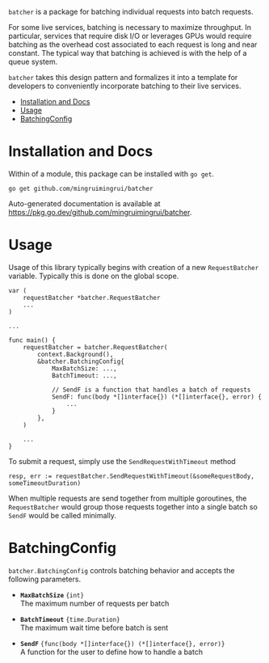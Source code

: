 `batcher` is a package for batching individual requests into batch
requests.

For some live services, batching is necessary to maximize throughput.
In particular, services that require disk I/O or leverages GPUs would
require batching as the overhead cost associated to each request is long and
near constant.
The typical way that batching is achieved is with the help of a queue system.

`batcher` takes this design pattern and formalizes it into a template for
developers to conveniently incorporate batching to their live services.

- [Installation and Docs](#installation-and-docs)
- [Usage](#usage)
- [BatchingConfig](#batchingconfig)


# Installation and Docs

Within of a module, this package can be installed with `go get`.

```
go get github.com/mingruimingrui/batcher
```

Auto-generated documentation is available at
https://pkg.go.dev/github.com/mingruimingrui/batcher.


# Usage

Usage of this library typically begins with creation of a new `RequestBatcher`
variable.
Typically this is done on the global scope.

```golang
var (
    requestBatcher *batcher.RequestBatcher
    ...
)

...

func main() {
    requestBatcher = batcher.RequestBatcher(
        context.Background(),
        &batcher.BatchingConfig{
            MaxBatchSize: ...,
            BatchTimeout: ...,

            // SendF is a function that handles a batch of requests
            SendF: func(body *[]interface{}) (*[]interface{}, error) {
                ...
            }
        },
    )

    ...
}
```

To submit a request, simply use the `SendRequestWithTimeout` method

```golang
resp, err := requestBatcher.SendRequestWithTimeout(&someRequestBody, someTimeoutDuration)
```

When multiple requests are send together from multiple goroutines,
the `RequestBatcher` would group those requests together into a single batch
so `SendF` would be called minimally.


# BatchingConfig

`batcher.BatchingConfig` controls batching behavior and accepts the
following parameters.

- **`MaxBatchSize`** `{int}` <br/>
  The maximum number of requests per batch

- **`BatchTimeout`** `{time.Duration}` <br/>
  The maximum wait time before batch is sent

- **`SendF`** `{func(body *[]interface{}) (*[]interface{}, error)}` <br/>
  A function for the user to define how to handle a batch

